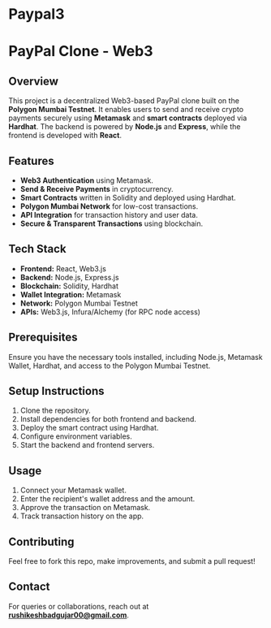 # Paypal3

# PayPal Clone - Web3

## Overview
This project is a decentralized Web3-based PayPal clone built on the **Polygon Mumbai Testnet**. It enables users to send and receive crypto payments securely using **Metamask** and **smart contracts** deployed via **Hardhat**. The backend is powered by **Node.js** and **Express**, while the frontend is developed with **React**.

## Features
- **Web3 Authentication** using Metamask.
- **Send & Receive Payments** in cryptocurrency.
- **Smart Contracts** written in Solidity and deployed using Hardhat.
- **Polygon Mumbai Network** for low-cost transactions.
- **API Integration** for transaction history and user data.
- **Secure & Transparent Transactions** using blockchain.

## Tech Stack
- **Frontend:** React, Web3.js
- **Backend:** Node.js, Express.js
- **Blockchain:** Solidity, Hardhat
- **Wallet Integration:** Metamask
- **Network:** Polygon Mumbai Testnet
- **APIs:** Web3.js, Infura/Alchemy (for RPC node access)

## Prerequisites
Ensure you have the necessary tools installed, including Node.js, Metamask Wallet, Hardhat, and access to the Polygon Mumbai Testnet.

## Setup Instructions
1. Clone the repository.
2. Install dependencies for both frontend and backend.
3. Deploy the smart contract using Hardhat.
4. Configure environment variables.
5. Start the backend and frontend servers.

## Usage
1. Connect your Metamask wallet.
2. Enter the recipient's wallet address and the amount.
3. Approve the transaction on Metamask.
4. Track transaction history on the app.

## Contributing
Feel free to fork this repo, make improvements, and submit a pull request!


## Contact
For queries or collaborations, reach out at **rushikeshbadgujar00@gmail.com**.

